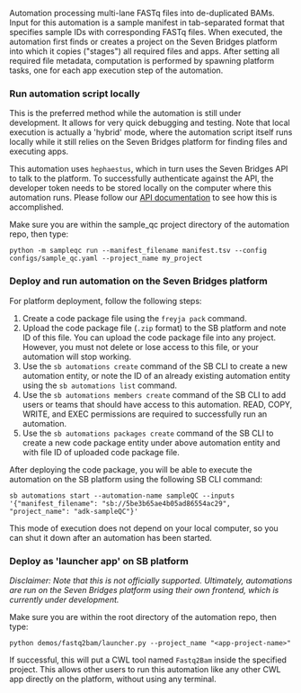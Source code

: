 Automation processing multi-lane FASTq files into de-duplicated BAMs. Input for this automation is a sample manifest in tab-separated format that specifies sample IDs with corresponding FASTq files. When executed, the automation first finds or creates a project on the Seven Bridges platform into which it copies ("stages") all required files and apps. After setting all required file metadata, computation is performed by spawning platform tasks, one for each app execution step of the automation.

### Run automation script locally

This is the preferred method while the automation is still under development.
It allows for very quick debugging and testing. Note that local execution is actually
a 'hybrid' mode, where the automation script itself runs locally while it still
relies on the Seven Bridges platform for finding files and executing apps.

This automation uses `hephaestus`, which in turn uses the Seven Bridges API to talk to the
platform. To successfully authenticate against the API, the developer token needs
to be stored locally on the computer where this automation runs. Please follow
our [API documentation](https://sevenbridges-python.readthedocs.io/en/latest/quickstart/#initializing-the-library) to see how this is accomplished.

Make sure you are within the sample_qc project directory of the automation repo, then type:

```
python -m sampleqc run --manifest_filename manifest.tsv --config configs/sample_qc.yaml --project_name my_project

```

### Deploy and run automation on the Seven Bridges platform

For platform deployment, follow the following steps:
1) Create a code package file using the `freyja pack` command.
2) Upload the code package file (`.zip` format) to the SB platform and note ID of this file. You can upload the code package file into any project. However, you must not delete or lose access to this file, or your automation will stop working.
3) Use the `sb automations create` command of the SB CLI to create a new automation entity, or note the ID of an already existing automation entity using the `sb automations list` command.
4) Use the `sb automations members create` command of the SB CLI to add users or teams that should have access to this automation. READ, COPY, WRITE, and EXEC permissions are required to successfully run an automation.
5) Use the `sb automations packages create` command of the SB CLI to create a new code package entity under above automation entity and with file ID of uploaded code package file.

After deploying the code package, you will be able to execute the automation on the SB platform using the following SB CLI command:

```
sb automations start --automation-name sampleQC --inputs '{"manifest_filename": "sb://5be3b65ae4b05ad86554ac29", "project_name": "adk-sampleQC"}'
```

This mode of execution does not depend on your local computer, so you can
shut it down after an automation has been started.

### Deploy as 'launcher app' on SB platform

*Disclaimer: Note that this is not officially supported. Ultimately, automations
are run on the Seven Bridges platform using their own frontend,
which is currently under development.* 

Make sure you are within the root directory of the automation repo, then type:

```
python demos/fastq2bam/launcher.py --project_name "<app-project-name>"
```
If successful, this will put a CWL tool named `Fastq2Bam` inside the specified project. This allows other users to run this automation like any other CWL app directly on the platform, without using any terminal.
